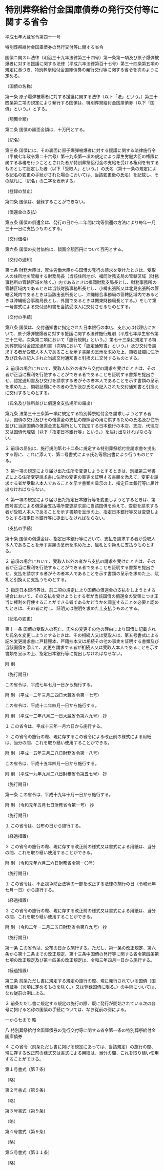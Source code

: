 # 特別葬祭給付金国庫債券の発行交付等に関する省令

平成七年大蔵省令第四十一号

特別葬祭給付金国庫債券の発行交付等に関する省令

国債ニ関スル法律（明治三十九年法律第三十四号）第一条第一項及び原子爆弾被爆者に対する援護に関する法律（平成六年法律第百十七号）第三十四条第五項の規定に基づき、特別葬祭給付金国庫債券の発行交付等に関する省令を次のように定める。

（国債の名称）

第一条 原子爆弾被爆者に対する援護に関する法律（以下「法」という。）第三十四条第二項の規定により発行する国債は、特別葬祭給付金国庫債券（以下「国債」という。）とする。

（額面金額）

第二条 国債の額面金額は、十万円とする。

（記名）

第三条 国債には、その裏面に原子爆弾被爆者に対する援護に関する法律施行令（平成七年政令第二十六号）第十九条第一項の規定により厚生労働大臣の権限に属する事務を行うこととされた者が特別葬祭給付金の支給を受ける権利を有するものとして認定した者（以下「受取人」という。）の氏名（第十一条の規定による記名の変更の手続がされた場合においては、当該変更後の氏名）を記載し、その賦札に「記名」の二字を表示する。

（登録の禁止）

第四条 国債は、登録することができない。

（償還金の支払）

第五条 国債の償還金は、発行の日から二年間に均等償還の方法により毎年一月三十一日に支払うものとする。

（交付価格）

第六条 国債の交付価格は、額面金額百円について百円とする。

（交付の通知）

第七条 財務大臣は、厚生労働大臣から国債の発行の請求を受けたときは、受取人の住所地を管轄する財務局長（当該住所地が、福岡財務支局の管轄区域（財務事務所の管轄区域を除く。）内であるときは福岡財務支局長とし、財務事務所の管轄区域内であるときは当該財務事務所長とし、小樽出張所又は北見出張所の管轄区域内であるときは当該出張所長とし、沖縄総合事務局の管轄区域内であるときは沖縄総合事務局長とし、外国であるときは関東財務局長とする。）をして第一号書式による交付通知書を当該受取人に交付させるものとする。

（交付の手続）

第八条 国債は、交付通知書に指定された日本銀行の本店、支店又は代理店において、原子爆弾被爆者に対する援護に関する法律施行規則（平成七年厚生省令第三十三号。次条第二項において「施行規則」という。）第七十三条に規定する特別葬祭給付金認定通知書（次項において「認定通知書」という。）及び交付を請求する者が受取人本人であることを示す書類の呈示を求めた上、領収証欄に住所及び氏名の記入された当該交付通知書と引換えに交付するものとする。

２ 前項の場合において、受取人以外の者から交付の請求を受けたときは、その者が正当に権利を行使することができる者であることを証明する書類を提出させ、認定通知書及び交付を請求する者がその者本人であることを示す書類の呈示を求めた上、領収証欄にその者の住所及び氏名の記入された交付通知書と引換えに交付するものとする。

（氏名及び住所並びに償還金支払場所の届出）

第九条 法第三十三条第一項に規定する特別葬祭給付金を請求しようとする者は、国債の交付及びその償還金の支払の際照合の用に供するための氏名及び住所並びに当該国債の償還金支払場所として指定する日本銀行の本店、支店、代理店又は国債代理店（以下「指定日本銀行等」という。）を届け出なければならない。

２ 前項の届出は、施行規則第七十二条に規定する特別葬祭給付金請求書を提出する際に、これに添えて、第二号書式による氏名等届出書により行うものとする。

３ 第一項の規定により届け出た住所を変更しようとするときは、別紙第三号書式による住所変更請求書に住所の変更の事実を証明する書類を添えて、変更を請求する者が受取人本人であることを示す書類を呈示の上、指定日本銀行等に届け出なければならない。

４ 第一項の規定により届け出た指定日本銀行等を変更しようとするときは、第四号書式による償還金支払場所変更請求書に当該国債を添えて、変更を請求する者が受取人本人であることを示す書類を呈示の上、指定日本銀行等又は変更しようとする指定日本銀行等に提出しなければならない。

（支払の手続）

第十条 国債の償還金は、指定日本銀行等において、支払を請求する者が受取人本人であることを示す書類の呈示を求めた上、賦札と引換えに支払うものとする。

２ 前項の場合において、受取人以外の者から支払の請求を受けたときは、その者が正当に権利を行使することができる者であることを証明する書類を提出させ、支払を請求する者がその者本人であることを示す書類の呈示を求めた上、賦札と引換えに支払うものとする。

３ 指定日本銀行等は、前二項の規定により国債の償還金の支払をしようとする場合において、その支払を受けようとする者が当該国債の償還金の受領につき正当に権利を行使することができる者であるかどうかを調査することを必要と認めたときは、その者に対し、証明又は説明を求めた上支払うものとする。

（記名の変更）

第十一条 国債の受取人の死亡、氏名の変更その他の理由により国債に記載された氏名を変更しようとするときは、その相続人又は受取人は、第五号書式による記名変更請求書に戸籍謄本、戸籍抄本又は相続その他の事実を証明する書類及び当該国債を添えて、変更を請求する者が相続人又は受取人本人であることを示す書類を呈示の上、指定日本銀行等に提出しなければならない。

附 則

（施行期日）

この省令は、平成七年七月一日から施行する。

附 則 （平成一二年三月二四日大蔵省令第一七号）

この省令は、平成十二年四月一日から施行する。

附 則 （平成一二年八月二一日大蔵省令第六九号） 抄

１ この省令は、平成十三年一月六日から施行する。

２ この省令の施行の際、現に存するこの省令による改正前の様式による用紙は、当分の間、これを取り繕い使用することができる。

附 則 （平成一五年三月二八日財務省令第一八号）

この省令は、平成十五年四月一日から施行する。

附 則 （平成一九年九月二八日財務省令第五七号） 抄

（施行期日）

第一条 この省令は、平成十九年十月一日から施行する。

附 則 （令和元年五月七日財務省令第一号） 抄

（施行期日）

１ この省令は、公布の日から施行する。

（経過措置）

２ この省令の施行の際、現に存する改正前の様式又は書式による用紙は、当分の間、これを取り繕い使用することができる。

附 則 （令和元年六月二六日財務省令第一〇号）

（施行期日）

１ この省令は、不正競争防止法等の一部を改正する法律の施行の日（令和元年七月一日）から施行する。

（経過措置）

２ この省令の施行の際、現に存する改正前の様式又は書式による用紙は、当分の間、これを取り繕い使用することができる。

附 則 （令和二年一二月二五日財務省令第八九号） 抄

（施行期日）

第一条 この省令は、公布の日から施行する。ただし、第一条の改正規定、第六条から第十二条までの改正規定、第十三条中国債の発行等に関する省令第四条第七項の改正規定及び第十四条の改正規定は、令和三年四月一日から施行する。

（経過措置）

第二条 前条ただし書に規定する規定の施行の際、現に発行されている国債（国債証券（次項に定めるものを除く。）又は登録国債に限る。）の手続については、なお従前の例による。

２ 前条ただし書に規定する規定の施行の際、既に発行が開始されている次の各号に掲げる名称の国債の手続については、なお従前の例による。

一から七まで 略

八 特別葬祭給付金国庫債券の発行交付等に関する省令第一条の特別葬祭給付金国庫債券

４ この省令（前条ただし書に掲げる規定にあっては、当該規定）の施行の際、現に存する改正前の様式又は書式による用紙は、当分の間、これを取り繕い使用することができる。

第１号書式〔第７条〕

（略）

第２号書式〔第９条〕

（略）

第３号書式〔第９条〕

（略）

第４号書式〔第９条〕

（略）

第５号書式〔第１１条〕

（略）
